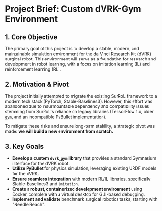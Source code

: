 # Project Brief: Custom dVRK-Gym Environment

## 1. Core Objective
The primary goal of this project is to develop a stable, modern, and maintainable simulation environment for the da Vinci Research Kit (dVRK) surgical robot. This environment will serve as a foundation for research and development in robot learning, with a focus on imitation learning (IL) and reinforcement learning (RL).

## 2. Motivation & Pivot
The project initially attempted to migrate the existing SurRoL framework to a modern tech stack (PyTorch, Stable-Baselines3). However, this effort was abandoned due to insurmountable dependency and compatibility issues stemming from SurRoL's reliance on legacy libraries (TensorFlow 1.x, older `gym`, and an incompatible PyBullet implementation).

To mitigate these risks and ensure long-term stability, a strategic pivot was made: **we will build a new environment from scratch.**

## 3. Key Goals
- **Develop a custom `dvrk_gym` library** that provides a standard Gymnasium interface for the dVRK robot.
- **Utilize PyBullet** for physics simulation, leveraging existing URDF models for the dVRK.
- **Ensure seamless integration** with modern RL/IL libraries, specifically Stable-Baselines3 and `imitation`.
- **Create a robust, containerized development environment** using Docker, complete with a virtual desktop for GUI-based debugging.
- **Implement and validate** benchmark surgical robotics tasks, starting with "Needle Reach".
